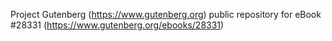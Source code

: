 Project Gutenberg (https://www.gutenberg.org) public repository for eBook #28331 (https://www.gutenberg.org/ebooks/28331)
